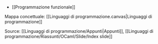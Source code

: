 - [[Programmazione funzionale]]

Mappa concettuale: [[Linguaggi di programmazione.canvas|Linguaggi di programmazione]]

Source: [[Linguaggi di programmazione/Appunti|Appunti]], [[Linguaggi di programmazione/Riassunti/OCaml/Slide/Index slide]]